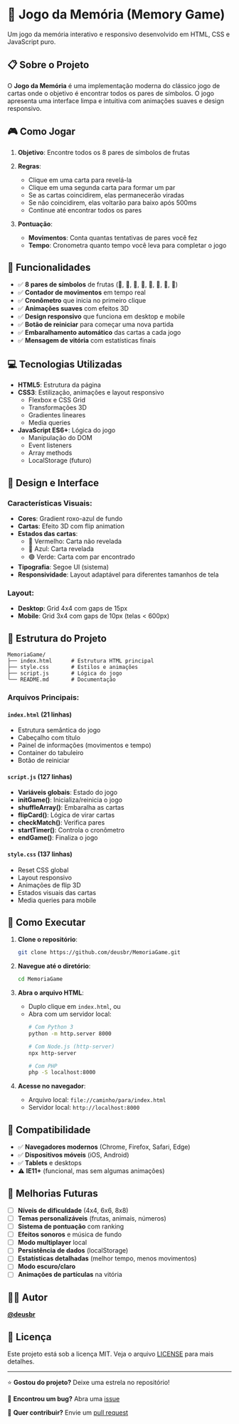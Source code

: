 # 🧠 Jogo da Memória (Memory Game)

Um jogo da memória interativo e responsivo desenvolvido em HTML, CSS e JavaScript puro.

## 📋 Sobre o Projeto

O **Jogo da Memória** é uma implementação moderna do clássico jogo de cartas onde o objetivo é encontrar todos os pares de símbolos. O jogo apresenta uma interface limpa e intuitiva com animações suaves e design responsivo.

## 🎮 Como Jogar

1. **Objetivo**: Encontre todos os 8 pares de símbolos de frutas
2. **Regras**:
   - Clique em uma carta para revelá-la
   - Clique em uma segunda carta para formar um par
   - Se as cartas coincidirem, elas permanecerão viradas
   - Se não coincidirem, elas voltarão para baixo após 500ms
   - Continue até encontrar todos os pares

3. **Pontuação**:
   - **Movimentos**: Conta quantas tentativas de pares você fez
   - **Tempo**: Cronometra quanto tempo você leva para completar o jogo

## 🚀 Funcionalidades

- ✅ **8 pares de símbolos** de frutas (🍎, 🍌, 🍇, 🍊, 🍓, 🍒, 🍑, 🍍)
- ✅ **Contador de movimentos** em tempo real
- ✅ **Cronômetro** que inicia no primeiro clique
- ✅ **Animações suaves** com efeitos 3D
- ✅ **Design responsivo** que funciona em desktop e mobile
- ✅ **Botão de reiniciar** para começar uma nova partida
- ✅ **Embaralhamento automático** das cartas a cada jogo
- ✅ **Mensagem de vitória** com estatísticas finais

## 💻 Tecnologias Utilizadas

- **HTML5**: Estrutura da página
- **CSS3**: Estilização, animações e layout responsivo
  - Flexbox e CSS Grid
  - Transformações 3D
  - Gradientes lineares
  - Media queries
- **JavaScript ES6+**: Lógica do jogo
  - Manipulação do DOM
  - Event listeners
  - Array methods
  - LocalStorage (futuro)

## 🎨 Design e Interface

### Características Visuais:
- **Cores**: Gradient roxo-azul de fundo
- **Cartas**: Efeito 3D com flip animation
- **Estados das cartas**:
  - 🔴 Vermelho: Carta não revelada
  - 🔵 Azul: Carta revelada
  - 🟢 Verde: Carta com par encontrado
- **Tipografia**: Segoe UI (sistema)
- **Responsividade**: Layout adaptável para diferentes tamanhos de tela

### Layout:
- **Desktop**: Grid 4x4 com gaps de 15px
- **Mobile**: Grid 3x4 com gaps de 10px (telas < 600px)

## 📁 Estrutura do Projeto

```
MemoriaGame/
├── index.html      # Estrutura HTML principal
├── style.css       # Estilos e animações
├── script.js       # Lógica do jogo
└── README.md       # Documentação
```

### Arquivos Principais:

#### `index.html` (21 linhas)
- Estrutura semântica do jogo
- Cabeçalho com título
- Painel de informações (movimentos e tempo)
- Container do tabuleiro
- Botão de reiniciar

#### `script.js` (127 linhas)
- **Variáveis globais**: Estado do jogo
- **initGame()**: Inicializa/reinicia o jogo
- **shuffleArray()**: Embaralha as cartas
- **flipCard()**: Lógica de virar cartas
- **checkMatch()**: Verifica pares
- **startTimer()**: Controla o cronômetro
- **endGame()**: Finaliza o jogo

#### `style.css` (137 linhas)
- Reset CSS global
- Layout responsivo
- Animações de flip 3D
- Estados visuais das cartas
- Media queries para mobile

## 🎯 Como Executar

1. **Clone o repositório**:
   ```bash
   git clone https://github.com/deusbr/MemoriaGame.git
   ```

2. **Navegue até o diretório**:
   ```bash
   cd MemoriaGame
   ```

3. **Abra o arquivo HTML**:
   - Duplo clique em `index.html`, ou
   - Abra com um servidor local:
     ```bash
     # Com Python 3
     python -m http.server 8000
     
     # Com Node.js (http-server)
     npx http-server
     
     # Com PHP
     php -S localhost:8000
     ```

4. **Acesse no navegador**:
   - Arquivo local: `file://caminho/para/index.html`
   - Servidor local: `http://localhost:8000`

## 📱 Compatibilidade

- ✅ **Navegadores modernos** (Chrome, Firefox, Safari, Edge)
- ✅ **Dispositivos móveis** (iOS, Android)
- ✅ **Tablets** e desktops
- ⚠️ **IE11+** (funcional, mas sem algumas animações)

## 🔮 Melhorias Futuras

- [ ] **Níveis de dificuldade** (4x4, 6x6, 8x8)
- [ ] **Temas personalizáveis** (frutas, animais, números)
- [ ] **Sistema de pontuação** com ranking
- [ ] **Efeitos sonoros** e música de fundo
- [ ] **Modo multiplayer** local
- [ ] **Persistência de dados** (localStorage)
- [ ] **Estatísticas detalhadas** (melhor tempo, menos movimentos)
- [ ] **Modo escuro/claro**
- [ ] **Animações de partículas** na vitória

## 👨‍💻 Autor

**[@deusbr](https://github.com/deusbr)**

## 📄 Licença

Este projeto está sob a licença MIT. Veja o arquivo [LICENSE](LICENSE) para mais detalhes.

---

⭐ **Gostou do projeto?** Deixe uma estrela no repositório!

🐛 **Encontrou um bug?** Abra uma [issue](https://github.com/deusbr/MemoriaGame/issues)

🚀 **Quer contribuir?** Envie um [pull request](https://github.com/deusbr/MemoriaGame/pulls)
